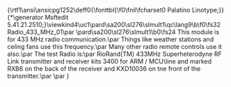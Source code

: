 {\rtf1\ansi\ansicpg1252\deff0{\fonttbl{\f0\fnil\fcharset0 Palatino Linotype;}}
{\*\generator Msftedit 5.41.21.2510;}\viewkind4\uc1\pard\sa200\sl276\slmult1\qc\lang9\b\f0\fs32 Radio_433_MHz_01\par
\pard\sa200\sl276\slmult1\b0\fs24 This module is for 433 MHz radio communication.\par
Things like weather stations and celing fans use this frequency.\par
Many other radio remote controls use it also.\par
The test Radio is:\par
RioRand(TM) 433MHz Superheterodyne RF Link transmitter and receiver kits 3400 for ARM / MCU\line and marked RXB6 on the back of the receiver and KXD10036 on tne front of the transmitter.\par
\par
}
 